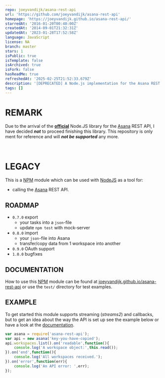 ```yaml
---
repo: joeyvandijk/asana-rest-api
url: 'https://github.com/joeyvandijk/asana-rest-api'
homepage: 'https://joeyvandijk.github.io/asana-rest-api/'
starredAt: '2016-01-20T00:40:00Z'
createdAt: '2014-09-01T21:32:31Z'
updatedAt: '2023-01-28T17:52:58Z'
language: JavaScript
license: NA
branch: master
stars: 1
isPublic: true
isTemplate: false
isArchived: true
isFork: false
hasReadMe: true
refreshedAt: '2025-02-25T21:52:33.679Z'
description: '[DEPRECATED] A Node.js implementation for the Asana REST API.'
tags: []
---
```


# REMARK
Due to the arrival of the **[official](https://github.com/Asana/node-asana/)** Node.JS library for the [Asana](https://www.asana.com) REST API, I have decided ***not*** to proceed finishing this library. This repository is only ment for reference and will ***not be supported*** any more.

&nbsp;
&nbsp;
&nbsp;
&nbsp;

# LEGACY

This is a [NPM](https://npmjs.org) module which can be used with [NodeJS](https://www.nodejs.org) as a tool for:

* calling the [Asana](https://www.asana.com) REST API.

## ROADMAP

* ```0.7.0``` export
  * your tasks into a ```json```-file
  * update ```npm test``` with mock-server
* ```0.8.0``` import
  * your ```json```-file into Asana
  * transfer/copy data from 1 workspace into another
* ```0.9.0``` OAuth support
* ```1.0.0``` bugfixes

## DOCUMENTATION

How to use this [NPM](https://npmjs.org) module can be found at [joeyvandijk.github.io/asana-rest-api](https://joeyvandijk.github.io/asana-rest-api) or use the ```test/``` directory for test examples.

## EXAMPLE

To get started this module supports streaming (*streams2*) and callbacks, but to get an idea about the way the API is set up see the example below or have a look at the [documentation](https://joeyvandijk.github.io/asana-rest-api).

```javascript
var asana = require('asana-rest-api');
var api = new asana('key-you-have-copied');
api.workspaces.list().on('readable',function(){
    console.log('A workspace object:',this.read());
}).on('end',function(){
    console.log('All workspaces received.');
}).on('error',function(err){
    console.log('An API error: ',err);
});
```
